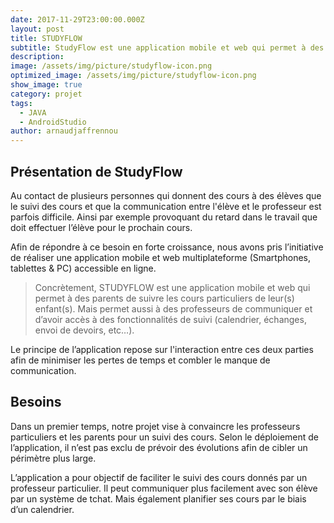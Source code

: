 ```yaml
---
date: 2017-11-29T23:00:00.000Z
layout: post
title: STUDYFLOW
subtitle: StudyFlow est une application mobile et web qui permet à des parents de suivre les cours particuliers de leur(s) enfant(s).
description: 
image: /assets/img/picture/studyflow-icon.png
optimized_image: /assets/img/picture/studyflow-icon.png
show_image: true
category: projet
tags:
  - JAVA
  - AndroidStudio
author: arnaudjaffrennou
---
```


## Présentation de StudyFlow

Au contact de plusieurs personnes qui donnent des cours à des élèves que le suivi des cours et que la communication entre l'élève et le professeur est parfois difficile. Ainsi par exemple provoquant du retard dans le travail que doit effectuer l’élève pour le prochain cours.

Afin de répondre à ce besoin en forte croissance, nous avons pris l’initiative de réaliser une application mobile et web multiplateforme (Smartphones, tablettes & PC)  accessible en ligne. 

> Concrètement, STUDYFLOW est une application mobile et web qui permet à des parents de suivre les cours particuliers de leur(s) enfant(s). Mais permet aussi à des professeurs de communiquer et d’avoir accès à des fonctionnalités de suivi (calendrier, échanges, envoi de devoirs, etc…). 

Le principe de l’application repose sur l'interaction entre ces deux parties afin de minimiser les pertes de temps et combler le manque de communication.

## Besoins

Dans un premier temps, notre projet vise à convaincre les professeurs particuliers et les parents pour un suivi des cours. Selon le déploiement de l’application, il n’est pas exclu de prévoir des évolutions afin de cibler un périmètre plus large.

L’application a pour objectif de faciliter le suivi des cours donnés par un professeur particulier. Il peut communiquer plus facilement avec son élève par un système de tchat. Mais également planifier ses cours par le biais d’un calendrier.
